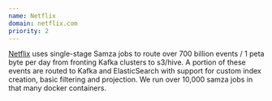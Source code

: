 ```yaml
---
name: Netflix
domain: netflix.com
priority: 2
---
```

<!--
   Licensed to the Apache Software Foundation (ASF) under one or more
   contributor license agreements.  See the NOTICE file distributed with
   this work for additional information regarding copyright ownership.
   The ASF licenses this file to You under the Apache License, Version 2.0
   (the "License"); you may not use this file except in compliance with
   the License.  You may obtain a copy of the License at

       http://www.apache.org/licenses/LICENSE-2.0

   Unless required by applicable law or agreed to in writing, software
   distributed under the License is distributed on an "AS IS" BASIS,
   WITHOUT WARRANTIES OR CONDITIONS OF ANY KIND, either express or implied.
   See the License for the specific language governing permissions and
   limitations under the License.
-->

<a class="external-link" href="www.netflix.com" rel="nofollow">Netflix</a> uses single-stage Samza jobs to route over 700 billion events / 1 peta byte per day from fronting Kafka clusters to s3/hive. A portion of these events are routed to Kafka and ElasticSearch with support for custom index creation, basic filtering and projection. We run over 10,000 samza jobs in that many docker containers.